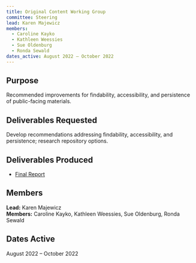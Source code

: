 ```yaml
---
title: Original Content Working Group
committee: Steering
lead: Karen Majewicz
members:
  - Caroline Kayko
  - Kathleen Weessies
  - Sue Oldenburg
  - Ronda Sewald
dates_active: August 2022 – October 2022
---
```


## Purpose

Recommended improvements for findability, accessibility, and persistence of public-facing materials.

## Deliverables Requested

Develop recommendations addressing findability, accessibility, and persistence; research repository options.

## Deliverables Produced

- [Final Report](../../library/original-content-report)

## Members

**Lead:** Karen Majewicz  
**Members:** Caroline Kayko, Kathleen Weessies, Sue Oldenburg, Ronda Sewald

## Dates Active

August 2022 – October 2022

